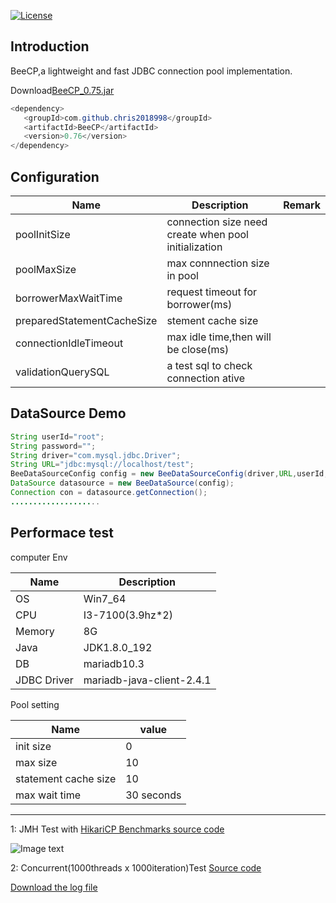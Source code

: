 [![License](https://img.shields.io/badge/license-Apache%202-4EB1BA.svg)](https://www.apache.org/licenses/LICENSE-2.0.html)

Introduction
---
BeeCP,a lightweight and  fast JDBC connection pool implementation. 

Download<a href="http://central.maven.org/maven2/com/github/chris2018998/BeeCP/0.76/BeeCP-0.76.jar">BeeCP_0.75.jar</a>

```java
<dependency>
   <groupId>com.github.chris2018998</groupId>
   <artifactId>BeeCP</artifactId>
   <version>0.76</version>
</dependency>

```

Configuration
---
|  Name  |   Description |   Remark |
| ------------ | ------------ | ------------ |
| poolInitSize  | connection size need create when pool initialization  |   |
| poolMaxSize |  max connnection size in pool |    |
| borrowerMaxWaitTime |request timeout for borrower(ms)  |   |
| preparedStatementCacheSize | stement cache size |   |
| connectionIdleTimeout  | max idle time,then will be close(ms)  |    |
| validationQuerySQL |  a test sql to check connection ative   |    |   |

DataSource Demo
---
```java
String userId="root";
String password="";
String driver="com.mysql.jdbc.Driver";
String URL="jdbc:mysql://localhost/test";
BeeDataSourceConfig config = new BeeDataSourceConfig(driver,URL,userId,password);
DataSource datasource = new BeeDataSource(config);
Connection con = datasource.getConnection();
....................
```

Performace test
---

computer Env

|  Name        |  Description | 
| ------------ | ------------ | 
|  OS          | Win7_64      |   
| CPU          | I3-7100(3.9hz*2) |  
| Memory       | 8G           |   
| Java         |JDK1.8.0_192  |  
|  DB          | mariadb10.3  |  
| JDBC Driver  | mariadb-java-client-2.4.1  |   |  

Pool setting 

|  Name                |  value     | 
| ------------         | -----------| 
| init size            | 0          |   
| max size             | 10         |  
| statement cache size | 10         | 
| max wait time        | 30 seconds |  |  

---
1: JMH Test with <a href="https://github.com/Chris2018998/BeeCP/blob/master/doc/HikariCP-jdbcBech.zip">HikariCP Benchmarks source code</a> 

![Image text](https://github.com/Chris2018998/BeeCP/blob/master/doc/HikariCP-jdbcBech.png)

2: Concurrent(1000threads x 1000iteration)Test <a href="https://github.com/Chris2018998/BeeCP/blob/master/doc/Jdbc-Performace.zip">Source code</a> 

<a href="https://github.com/Chris2018998/BeeCP/blob/master/doc/JDBCPool.log">Download the log file</a> 

